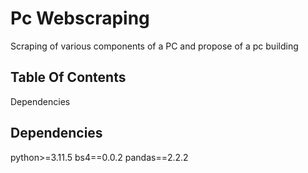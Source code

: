 
# Pc Webscraping

Scraping of various components of a PC and propose of a pc building

##  Table Of Contents
Dependencies
## Dependencies

python>=3.11.5
bs4==0.0.2
pandas==2.2.2